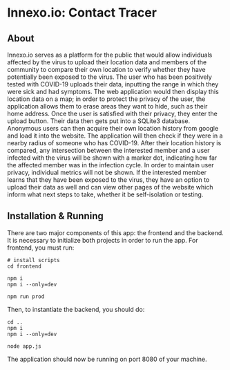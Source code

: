 # Innexo.io: Contact Tracer
## About

Innexo.io serves as a platform for the public that would allow individuals affected by the virus
to upload their location data and members of the community to compare their own location to verify whether
they have potentially been exposed to the virus. The user who has been positively tested with COVID-19 uploads
their data, inputting the range in which they were sick and had symptoms. The web application would then display
this location data on a map; in order to protect the privacy of the user, the application allows them to erase
areas they want to hide, such as their home address. Once the user is satisfied with their privacy, they enter
the upload button. Their data then gets put into a SQLite3 database. Anonymous users can then acquire their own
location history from google and load it into the website. The application will then check if they were in a
nearby radius of someone who has COVID-19. After their location history is compared, any intersection between
the interested member and a user infected with the virus will be shown with a marker dot, indicating how far
the affected member was in the infection cycle. In order to maintain user privacy, individual metrics will not
be shown. If the interested member learns that they have been exposed to the virus, they have an option to
upload their data as well and can view other pages of the website which inform what next steps to take, whether
it be self-isolation or testing.


## Installation & Running

There are two major components of this app: the frontend and the backend. It is necessary to initialize both
projects in order to run the app. For frontend, you must run:
```
# install scripts
cd frontend

npm i
npm i --only=dev

npm run prod
```

Then, to instantiate the backend, you should do:
```
cd ..
npm i
npm i --only=dev

node app.js
```

The application should now be running on port 8080 of your machine.
